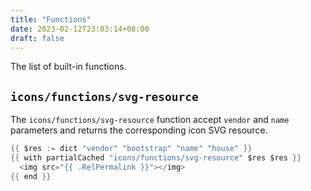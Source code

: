 ```yaml
---
title: "Functions"
date: 2023-02-12T23:03:14+08:00
draft: false
---
```


The list of built-in functions.

<!--more-->

## `icons/functions/svg-resource`

The `icons/functions/svg-resource` function accept `vendor` and `name` parameters and returns the corresponding icon SVG resource.

```go
{{ $res := dict "vendor" "bootstrap" "name" "house" }}
{{ with partialCached "icons/functions/svg-resource" $res $res }}
  <img src="{{ .RelPermalink }}"></img>
{{ end }}
```
